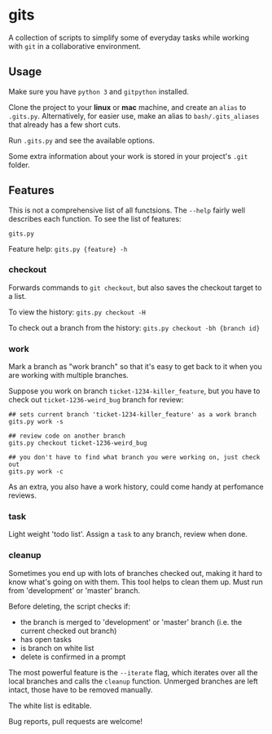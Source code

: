 # gits

A collection of scripts to simplify some of everyday tasks while working with `git` in a collaborative environment.


## Usage
Make sure you have `python 3` and `gitpython` installed.

Clone the project to your __linux__ or __mac__ machine, and create an `alias` to `.gits.py`.
Alternatively, for easier use, make an alias to `bash/.gits_aliases` that already has a few short cuts.

Run `.gits.py` and see the available options.

Some extra information about your work is stored in your project's `.git` folder.


## Features
This is not a comprehensive list of all functsions. The `--help` fairly well describes each function.
To see the list of features:

`gits.py`

Feature help:
`gits.py {feature} -h`

### checkout
Forwards commands to `git checkout`, but also saves the checkout target to a list.

To view the history: 
`gits.py checkout -H`

To check out a branch from the history:
`gits.py checkout -bh {branch id}`

### work
Mark a branch as "work branch" so that it's easy to get back to it when you are working with multiple branches.

Suppose you work on branch `ticket-1234-killer_feature`, but you have to check out `ticket-1236-weird_bug` branch for review:

```
## sets current branch 'ticket-1234-killer_feature' as a work branch
gits.py work -s 			

## review code on another branch
gits.py checkout ticket-1236-weird_bug

## you don't have to find what branch you were working on, just check out
gits.py work -c
```

As an extra, you also have a work history, could come handy at perfomance reviews.

### task
Light weight 'todo list'. Assign a `task` to any branch, review when done.

### cleanup
Sometimes you end up with lots of branches checked out, making it hard to know what's going on with them.
This tool helps to clean them up. Must run from 'development' or 'master' branch.

Before deleting, the script checks if:
* the branch is merged to 'development' or 'master' branch (i.e. the current checked out branch)
* has open tasks
* is branch on white list
* delete is confirmed in a prompt

The most powerful feature is the `--iterate` flag, which iterates over all the local branches and calls the `cleanup` function.
Unmerged branches are left intact, those have to be removed manually.

The white list is editable.


Bug reports, pull requests are welcome!



